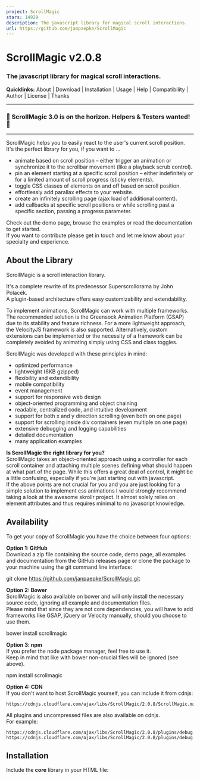 ```yaml
---
project: ScrollMagic
stars: 14929
description: The javascript library for magical scroll interactions.
url: https://github.com/janpaepke/ScrollMagic
---
```


ScrollMagic v2.0.8
==================

### The javascript library for magical scroll interactions.

**Quicklinks:** About | Download | Installation | Usage | Help | Compatibility | Author | License | Thanks

* * *

### 🚨 **ScrollMagic 3.0 is on the horizon.** Helpers & Testers wanted! 🚨

* * *

ScrollMagic helps you to easily react to the user's current scroll position.  
It's the perfect library for you, if you want to ...

-   animate based on scroll position – either trigger an animation or synchronize it to the scrollbar movement (like a playback scrub control).
-   pin an element starting at a specific scroll position – either indefinitely or for a limited amount of scroll progress (sticky elements).
-   toggle CSS classes of elements on and off based on scroll position.
-   effortlessly add parallax effects to your website.
-   create an infinitely scrolling page (ajax load of additional content).
-   add callbacks at specific scroll positions or while scrolling past a specific section, passing a progress parameter.

Check out the demo page, browse the examples or read the documentation to get started.  
If you want to contribute please get in touch and let me know about your specialty and experience.

About the Library
-----------------

ScrollMagic is a scroll interaction library.

It's a complete rewrite of its predecessor Superscrollorama by John Polacek.  
A plugin-based architecture offers easy customizability and extendability.

To implement animations, ScrollMagic can work with multiple frameworks. The recommended solution is the Greensock Animation Platform (GSAP) due to its stability and feature richness. For a more lightweight approach, the VelocityJS framework is also supported. Alternatively, custom extensions can be implemented or the necessity of a framework can be completely avoided by animating simply using CSS and class toggles.

ScrollMagic was developed with these principles in mind:

-   optimized performance
-   lightweight (6KB gzipped)
-   flexibility and extendibility
-   mobile compatibility
-   event management
-   support for responsive web design
-   object-oriented programming and object chaining
-   readable, centralized code, and intuitive development
-   support for both x and y direction scrolling (even both on one page)
-   support for scrolling inside div containers (even multiple on one page)
-   extensive debugging and logging capabilities
-   detailed documentation
-   many application examples

**Is ScrollMagic the right library for you?**  
ScrollMagic takes an object-oriented approach using a controller for each scroll container and attaching multiple scenes defining what should happen at what part of the page. While this offers a great deal of control, it might be a little confusing, especially if you're just starting out with javascript.  
If the above points are not crucial for you and you are just looking for a simple solution to implement css animations I would strongly recommend taking a look at the awesome skrollr project. It almost solely relies on element attributes and thus requires minimal to no javascript knowledge.

Availability
------------

To get your copy of ScrollMagic you have the choice between four options:

**Option 1: GitHub**  
Download a zip file containing the source code, demo page, all examples and documentation from the GitHub releases page or clone the package to your machine using the git command line interface:

git clone https://github.com/janpaepke/ScrollMagic.git

**Option 2: Bower**  
ScrollMagic is also available on bower and will only install the necessary source code, ignoring all example and documentation files.  
Please mind that since they are not core dependencies, you will have to add frameworks like GSAP, jQuery or Velocity manually, should you choose to use them.

bower install scrollmagic

**Option 3: npm**  
If you prefer the node package manager, feel free to use it.  
Keep in mind that like with bower non-crucial files will be ignored (see above).

npm install scrollmagic

**Option 4: CDN**  
If you don't want to host ScrollMagic yourself, you can include it from cdnjs:

```
https://cdnjs.cloudflare.com/ajax/libs/ScrollMagic/2.0.8/ScrollMagic.min.js
```

All plugins and uncompressed files are also available on cdnjs.  
For example:

```
https://cdnjs.cloudflare.com/ajax/libs/ScrollMagic/2.0.8/plugins/debug.addIndicators.js
https://cdnjs.cloudflare.com/ajax/libs/ScrollMagic/2.0.8/plugins/debug.addIndicators.min.js
```

Installation
------------

Include the **core** library in your HTML file:

<script src\="js/scrollmagic/uncompressed/ScrollMagic.js"\></script\>

And you're ready to go!  
For deployment use the minified version **instead**:

<script src\="js/scrollmagic/minified/ScrollMagic.min.js"\></script\>

_**NOTE:** The logging feature is removed in the minified version due to file size considerations._

To use **plugins** like the indicators visualization, simply include them in addition to the main library:

<script src\="js/scrollmagic/uncompressed/plugins/debug.addIndicators.js"\></script\>

To learn how to configure **RequireJS**, when using AMD, please read here.

Usage
-----

The basic ScrollMagic design pattern is one controller, which has one or more scenes attached to it.  
Each scene is used to define what happens when the container is scrolled to a specific offset.

Here's a basic workflow example:

// init controller
var controller \= new ScrollMagic.Controller();

// create a scene
new ScrollMagic.Scene({
	duration: 100, // the scene should last for a scroll distance of 100px
	offset: 50, // start this scene after scrolling for 50px
})
	.setPin('#my-sticky-element') // pins the element for the the scene's duration
	.addTo(controller); // assign the scene to the controller

To learn more about the ScrollMagic code structure, please read here.

Help
----

To get started, check out the available learning resources in the wiki section.  
Be sure to have a look at the examples to get source code pointers and make use of the documentation for a complete reference.

If you run into trouble using ScrollMagic please follow the Troubleshooting guide.

**Please do not post support requests in the github issue section**, as it's reserved for issue and bug reporting. If all the above options for self-help fail, please use Stack Overflow or the ScrollMagic Premium Support.

Browser Support
---------------

ScrollMagic aims to support all major browsers even in older versions:  
Firefox 26+, Chrome 30+, Safari 5.1+, Opera 10+, IE 9+

About the Author
----------------

I am a creative coder based in Vienna, Austria.

Learn more on my website or Follow me on Twitter

License
-------

ScrollMagic is dual licensed under the MIT license and GPL.  
For more information click here.

Thanks
------

This library was made possible by many people who have supported it with passion, donations, or advice. Special thanks go out to John Polacek, Jack Doyle, Paul Irish, Nicholas Cerminara, Kai Dorschner, Petr Tichy and Dennis Gaebel.
